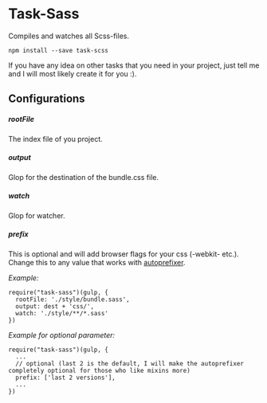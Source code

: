 # Task-Sass

Compiles and watches all Scss-files.

``npm install --save task-scss``

If you have any idea on other tasks that you need in your project, just tell me and I will most likely create it for you :).

## Configurations

##### rootFile

The index file of you project.


##### output

Glop for the destination of the bundle.css file.

##### watch

Glop for watcher.

##### prefix

This is optional and will add browser flags for your css (-webkit- etc.).
Change this to any value that works with [autoprefixer](https://github.com/postcss/autoprefixer).


*Example:*

```
require("task-sass")(gulp, {
  rootFile: './style/bundle.sass',
  output: dest + 'css/',
  watch: './style/**/*.sass'
})
```

*Example for optional parameter:*

```
require("task-sass")(gulp, {
  ...
  // optional (last 2 is the default, I will make the autoprefixer completely optional for those who like mixins more)
  prefix: ['last 2 versions'],
  ...
})
```
